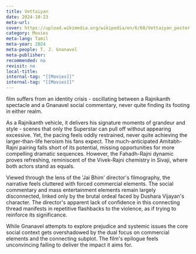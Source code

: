 ```yaml
---
title: Vettaiyan
date: 2024-10-23
meta-url: 
cover: https://upload.wikimedia.org/wikipedia/en/6/68/Vettaiyan_poster.jpg
category: Movies
meta-lang: Tamil
meta-year: 2024
meta-people: T. J. Gnanavel
meta-publisher: 
recommended: no
revisit: no
local-title:
internal-tag: "[[Movies]]"
internal-tag: "[[Movies]]"
---
```

 film suffers from an identity crisis - oscillating between a Rajnikanth spectacle and a Gnanavel social commentary, never quite finding its footing in either realm.

As a Rajnikanth vehicle, it delivers his signature moments of grandeur and style - scenes that only the Superstar can pull off without appearing excessive. Yet, the pacing feels oddly restrained, never quite achieving the larger-than-life heroism his fans expect. The much-anticipated Amitabh-Rajni pairing falls short of its potential, missing opportunities for more compelling dramatic sequences. However, the Fahadh-Rajni dynamic proves refreshing, reminiscent of the Vivek-Rajni chemistry in Sivaji, where both actors stand as equals.

Viewed through the lens of the 'Jai Bhim' director's filmography, the narrative feels cluttered with forced commercial elements. The social commentary and mass entertainment elements remain largely disconnected, linked only by the brutal ordeal faced by Dushara Vijayan's character. The director's apparent lack of confidence in this connecting thread manifests in repetitive flashbacks to the violence, as if trying to reinforce its significance.

While Gnanavel attempts to explore prejudice and systemic issues the core social context gets overshadowed by the dual focus on commercial elements and the connecting subplot. The film's epilogue feels unconvincing failing to deliver the impact it aims for.